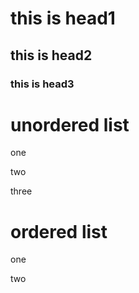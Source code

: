 # this is head1
## this is head2
### this is head3

# unordered list
one

two

three

# ordered list
 one
 
 two
